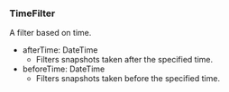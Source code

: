 ### TimeFilter
A filter based on time.

- afterTime: DateTime
  - Filters snapshots taken after the specified time.
- beforeTime: DateTime
  - Filters snapshots taken before the specified time.
